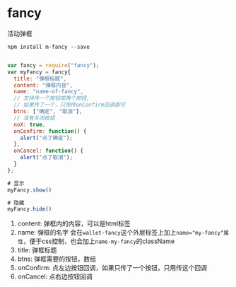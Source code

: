 fancy
=====

活动弹框

```
npm install m-fancy --save
```

```javascript

var fancy = require("fancy");
var myFancy = fancy{
  title: "弹框标题",
  content: "弹框内容",
  name: "name-of-fancy",
  // 支持传一个按钮或两个按钮,
  // 如果传了一个，只用传onConfirm回调即可
  btns: ["确定", "取消"],
  // 没有关闭按钮
  noX: true,
  onConfirm: function() {
    alert("点了确定");
  },
  onCancel: function() {
    alert("点了取消");
  }
};

# 显示
myFancy.show()

# 隐藏
myFancy.hide()

```

1. content: 弹框内的内容，可以是html标签
2. name: 弹框的名字 会在`wallet-fancy`这个外层标签上加上`name="my-fancy"属性`，便于css控制，也会加上`name-my-fancy`的className
3. title: 弹框标题
4. btns: 弹框需要的按钮，数组
5. onConfirm: 点左边按钮回调，如果只传了一个按钮，只用传这个回调
6. onCancel: 点右边按钮回调
